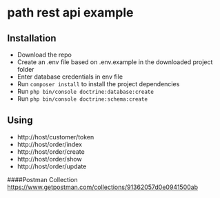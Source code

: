 # path rest api example

## Installation

* Download the repo
* Create an .env file based on .env.example in the downloaded project folder
* Enter database credentials in env file
* Run `composer install` to install the project dependencies
* Run `php bin/console doctrine:database:create`
* Run `php bin/console doctrine:schema:create`

## Using 


* http://host/customer/token
* http://host/order/index
* http://host/order/create
* http://host/order/show
* http://host/order/update

####Postman Collection https://www.getpostman.com/collections/91362057d0e0941500ab

